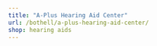 ```yaml
---
title: "A-Plus Hearing Aid Center"
url: /bothell/a-plus-hearing-aid-center/
shop: hearing aids
---
```

